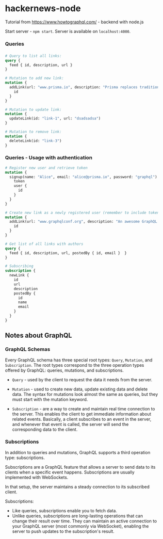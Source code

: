 # hackernews-node
Tutorial from https://www.howtographql.com/ - backend with node.js

Start server - `npm start`. Server is available on `localhost:4000`.

### Queries

###
```graphql
# Query to list all links:
query {
  feed { id, description, url }
}

# Mutation to add new link:
mutation {
  addLink(url: "www.prisma.io", description: "Prisma replaces traditional ORMs") {
    id
  }
}

# Mutation to update link:
mutation {
  updateLink(id: "link-1", url: "dsadsadsa")
}

# Mutation to remove link:
mutation {
  deleteLink(id: "link-3")
}
```

### Queries - Usage with authentication

```graphql
# Register new user and retrieve token
mutation {
  signup(name: "Alice", email: "alice@prisma.io", password: "graphql") {
    token
    user {
      id
    }
  }
}

# Create new link as a newly registered user (remember to include token in auth header)
mutation {
  addLink(url: "www.graphqlconf.org", description: "An awesome GraphQL conference") {
    id
  }
}

# Get list of all links with authors
query {
  feed { id, description, url, postedBy { id, email }  }
}

# Subscribing
subscription {
  newLink {
    id
    url
    description
    postedBy {
      id
      name
      email
    }
  }
}
```

## Notes about GraphQL

### GraphQL Schemas

Every GraphQL schema has three special root types: `Query`, `Mutation`, and `Subscription`.
The root types correspond to the three operation types offered by GraphQL: queries, mutations, and subscriptions.

* `Query` - used by the client to request the data it needs from the server.

* `Mutation` - used to create new data, update existing data and delete data.
  The syntax for mutations look almost the same as queries, but they must start with the mutation keyword.

* `Subscription` - are a way to create and maintain real time connection to the server.
This enables the client to get immediate information about related events.
Basically, a client subscribes to an event in the server, and whenever that event is
called, the server will send the corresponding data to the client.


### Subscriptions

In addition to queries and mutations, GraphQL supports a third operation type: subscriptions.

Subscriptions are a GraphQL feature that allows a server to send data to its clients when a
specific event happens. Subscriptions are usually implemented with WebSockets.

In that setup, the server maintains a steady connection to its subscribed client.

Subscriptions:
- Like queries, subscriptions enable you to fetch data.
- Unlike queries, subscriptions are long-lasting operations that can change their result
over time. They can maintain an active connection to your GraphQL server (most commonly via WebSocket), enabling the server to push updates to the subscription's result.
